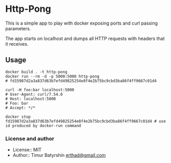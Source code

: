 # Http-Pong

This is a simple app to play with docker exposing ports and curl passing parameters.

The app starts on localhost and dumps all HTTP requests with headers that it receives.

## Usage

```
docker build . -t http-pong
docker run --rm -d -p 5000:5000 http-pong
# fd15987d2a3a837d63b7efd49825254e8f4e2b75bc9cbd3ba86f4ff9667c01d4

curl -H foo:bar localhost:5000
# User-Agent: curl/7.54.0
# Host: localhost:5000
# Foo: bar
# Accept: */*

docker stop fd15987d2a3a837d63b7efd49825254e8f4e2b75bc9cbd3ba86f4ff9667c01d4 # use id produced by docker-run command
```

### License and author
* License:: MIT
* Author:: Timur Batyrshin <erthad@gmail.com>
